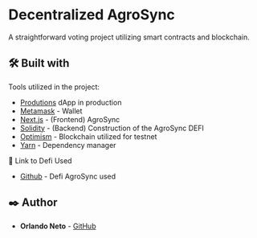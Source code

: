 # Decentralized AgroSync

A straightforward voting project utilizing smart contracts and blockchain.

## 🛠️ Built with

Tools utilized in the project:

- [Produtions](https://dapp-one.vercel.app/) dApp in production
- [Metamask](https://metamask.io/) - Wallet
- [Next.js](https://nextjs.org/docs/) - (Frontend) AgroSync
- [Solidity](https://docs.soliditylang.org/en/v0.8.24/) - (Backend) Construction of the AgroSync DEFI
- [Optimism](https://sepolia-optimism.etherscan.io/address/0x58fda51449837ac04f9543329e1edfb66326ccbd) - Blockchain utilized for testnet
- [Yarn](https://yarnpkg.com/) - Dependency manager

🔗 Link to Defi Used

- [Github](https://github.com/orlandoneto/dapp) - Defi AgroSync used

## ✒️ Author

- **Orlando Neto** - [GitHub](https://github.com/orlandoneto)
